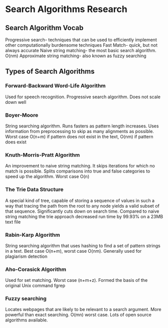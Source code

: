 # Search Algorithms Research

## Search Algorithm Vocab
Progressive search- techniques that can be used to efficiently implement other computationally burdensome techniques
Fast Match- quick, but not always accurate
Naive string matching- the most basic search algorithm. O(nm)
Approximate string matching- also known as fuzzy searching
## Types of Search Algorithms
### Forward-Backward Word-Life Algorithm
Used for speech recognition. Progressive search algorithm. Does not scale down well
### Boyer-Moore
String searching algorithm. Runs fasters as pattern length increases. Uses information from preprocessing to skip as many alignments as possible. Worst case O(n+m) if pattern does not exist in the text, O(nm) if pattern does exist
### Knuth-Morris-Pratt Algorithm
An improvement to naive string matching. It skips iterations for which no match is possible. Splits comparisons into true and false categories to speed up the algorithm. Worst case O(n)
### The Trie Data Structure
A special kind of tree, capable of storing a sequence of values in such a way that tracing the path from the root to any node yields a valid subset of that sequence. Significantly cuts down on search time. Compared to naive string matching the trie approach decreased run time by 99.93% on a 23MB text file
### Rabin-Karp Algorithm
String searching algorithm that uses hashing to find a set of pattern strings in a text. Best case O(n+m), worst case O(nm). Generally used for plagiarism detection
### Aho-Corasick Algorithm
Used for set matching. Worst case (n+m+z). Formed the basis of the original Unix command fgrep
### Fuzzy searching
Locates webpages that are likely to be relevant to a search argument. More powerful than exact searching. O(mn) worst case. Lots of open source algorithms available.
